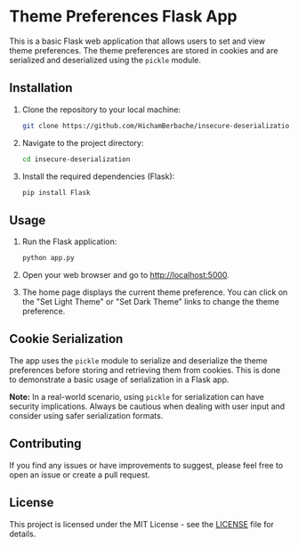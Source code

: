 # Theme Preferences Flask App

This is a basic Flask web application that allows users to set and view theme preferences. The theme preferences are stored in cookies and are serialized and deserialized using the `pickle` module.

## Installation

1. Clone the repository to your local machine:

    ```bash
    git clone https://github.com/HichamBerbache/insecure-deserialization.git
    ```

2. Navigate to the project directory:

    ```bash
    cd insecure-deserialization
    ```

3. Install the required dependencies (Flask):

    ```bash
    pip install Flask
    ```

## Usage

1. Run the Flask application:

    ```bash
    python app.py
    ```

2. Open your web browser and go to [http://localhost:5000](http://localhost:5000).

3. The home page displays the current theme preference. You can click on the "Set Light Theme" or "Set Dark Theme" links to change the theme preference.

## Cookie Serialization

The app uses the `pickle` module to serialize and deserialize the theme preferences before storing and retrieving them from cookies. This is done to demonstrate a basic usage of serialization in a Flask app.

**Note:** In a real-world scenario, using `pickle` for serialization can have security implications. Always be cautious when dealing with user input and consider using safer serialization formats.

## Contributing

If you find any issues or have improvements to suggest, please feel free to open an issue or create a pull request.

## License

This project is licensed under the MIT License - see the [LICENSE](LICENSE) file for details.
